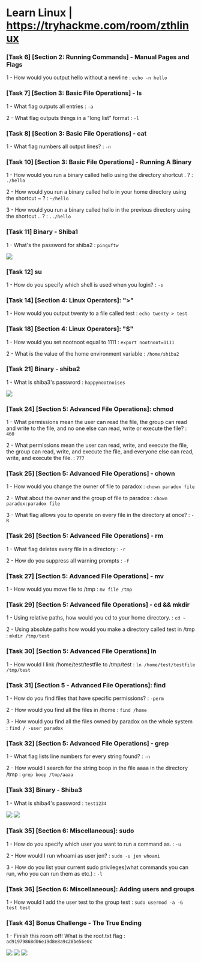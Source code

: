 # Learn Linux | https://tryhackme.com/room/zthlinux

### [Task 6] [Section 2: Running Commands] - Manual Pages and Flags

1 - How would you output hello without a newline : `echo -n hello`

### [Task 7] [Section 3: Basic File Operations] - ls

1 - What flag outputs all entries : `-a`

2 - What flag outputs things in a "long list" format : `-l`

### [Task 8] [Section 3: Basic File Operations] - cat

1 - What flag numbers all output lines? : `-n`

### [Task 10] [Section 3: Basic File Operations] - Running A Binary

1 - How would you run a binary called hello using the directory shortcut . ? : `./hello`

2 - How would you run a binary called hello in your home directory using the shortcut ~ ? : `~/hello`

3 - How would you run a binary called hello in the previous directory using the shortcut .. ? : `../hello`

### [Task 11] Binary - Shiba1

1 - What's the password for shiba2 : `pinguftw`

<img src="https://github.com/thehackingsage/TryHackMe/blob/master/Learn%20Linux/shiba2.png"/>

### [Task 12] su

1 - How do you specify which shell is used when you login? : `-s`

### [Task 14] [Section 4: Linux Operators]: ">"

1 - How would you output twenty to a file called test : `echo twenty > test`

### [Task 18] [Section 4: Linux Operators]: "$"

1 - How would you set nootnoot equal to 1111 : `export nootnoot=1111`

2 - What is the value of the home environment variable : `/home/shiba2`

### [Task 21] Binary - shiba2

1 - What is shiba3's password : `happynootnoises`

<img src="https://github.com/thehackingsage/TryHackMe/blob/master/Learn%20Linux/shiba3.png"/>

### [Task 24] [Section 5: Advanced File Operations]: chmod

1 - What permissions mean the user can read the file, the group can read and write to the file, and no one else can read, write or execute the file? : `460`

2 - What permissions mean the user can read, write, and execute the file, the group can read, write, and execute the file, and everyone else can read, write, and execute the file. : `777`

### [Task 25] [Section 5: Advanced File Operations] - chown

1 - How would you change the owner of file to paradox : `chown paradox file`

2 - What about the owner and the group of file to paradox : `chown paradox:paradox file`

3 - What flag allows you to operate on every file in the directory at once? : `-R`

### [Task 26] [Section 5: Advanced File Operations] - rm

1 - What flag deletes every file in a directory : `-r`

2 - How do you suppress all warning prompts : `-f`

### [Task 27] [Section 5: Advanced File Operations] - mv

1 - How would you move file to /tmp : `mv file /tmp`

### [Task 29] [Section 5: Advanced file Operations] - cd && mkdir

1 - Using relative paths, how would you cd to your home directory. : `cd ~`

2 - Using absolute paths how would you make a directory called test in /tmp : `mkdir /tmp/test`

### [Task 30] [Section 5: Advanced File Operations] ln

1 - How would I link /home/test/testfile to /tmp/test : `ln /home/test/testfile /tmp/test`

### [Task 31] [Section 5 - Advanced File Operations]: find

1 - How do you find files that have specific permissions? : `-perm`

2 - How would you find all the files in /home : `find /home`

3 - How would you find all the files owned by paradox on the whole system : `find / -user paradox`

### [Task 32] [Section 5: Advanced File Operations] - grep

1 - What flag lists line numbers for every string found? : `-n`

2 - How would I search for the string boop in the file aaaa in the directory /tmp : `grep boop /tmp/aaaa`

### [Task 33] Binary - Shiba3

1 - What is shiba4's password : `test1234`

<img src="https://github.com/thehackingsage/TryHackMe/blob/master/Learn%20Linux/find-shiba4.png"/>

<img src="https://github.com/thehackingsage/TryHackMe/blob/master/Learn%20Linux/shiba4.png"/>

### [Task 35] [Section 6: Miscellaneous]: sudo 

1 - How do you specify which user you want to run a command as. : `-u`

2 - How would I run whoami as user jen? : `sudo -u jen whoami`

3 - How do you list your current sudo privileges(what commands you can run, who you can run them as etc.) : `-l`

### [Task 36] [Section 6: Miscellaneous]: Adding users and groups

1 - How would I add the user test to the group test : `sudo usermod -a -G test test`

### [Task 43] Bonus Challenge - The True Ending 

1 - Finish this room off! What is the root.txt flag : `ad91979868d06e19d8e8a9c28be56e0c`

<img src="https://github.com/thehackingsage/TryHackMe/blob/master/Learn%20Linux/find_user.png"/>

<img src="https://github.com/thehackingsage/TryHackMe/blob/master/Learn%20Linux/test1234.png"/>

<img src="https://github.com/thehackingsage/TryHackMe/blob/master/Learn%20Linux/flag.png"/>
